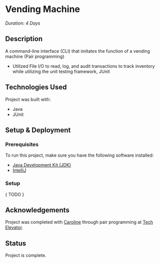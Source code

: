 # Vending Machine
_Duration: 4 Days_

## Description
A command-line interface (CLI) that imitates the function of a vending machine (Pair programming)
- Utilized File I/O to read, log, and audit transactions to track inventory while utilizing the unit testing framework, JUnit

## Technologies Used
Project was built with:
- Java
- JUnit

## Setup & Deployment

### Prerequisites
To run this project, make sure you have the following software installed:

- [Java Development Kit (JDK)](https://www.oracle.com/java/technologies/)
- [IntelliJ](https://www.jetbrains.com/idea/)

### Setup
{ TODO }

## Acknowledgements
Project was completed with [Caroline](https://github.com/carolineglundy) through pair programming at [Tech Elevator](https://www.techelevator.com/).

## Status
Project is complete.
